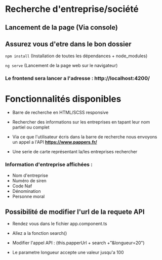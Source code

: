 # Recherche d'entreprise/société

## Lancement de la page (Via console)

## Assurez vous d'etre dans le bon dossier

`npm install` (Installation de toutes les dépendances + node_modules)

`ng serve` (Lancement de la page web sur le navigateur)

### Le frontend sera lancer a l'adresse : **http://localhost:4200/**

# Fonctionnalités disponibles

- Barre de recherche en HTML/SCSS responsive

- Rechercher des informations sur les entreprises en tapant leur nom partiel ou complet

- Via ce que l'utilisateur écris dans la barre de recherche nous envoyons un appel a l'API **https://www.pappers.fr/**

- Une serie de carte représentant la/les entreprises rechercher

### Information d'entreprise affichées :

- Nom d'entreprise
- Numéro de siren
- Code Naf
- Dénomination
- Personne moral

## Possibilité de modifier l'url de la requete API

- Rendez vous dans le fichier app.component.ts

- Allez a la fonction search()

- Modifier l'appel API : (this.papperUrl + search +"&longueur=20")

- Le parametre longueur accepte une valeur jusqu'a 100
